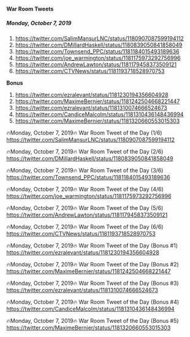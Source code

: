 **War Room Tweets**

##### Monday, October 7, 2019
1) https://twitter.com/SalimMansurLNC/status/1180907087599194112
2) https://twitter.com/DMillardHaskell/status/1180839050841858049
3) https://twitter.com/Townsend_PPC/status/1181184015493189636
4) https://twitter.com/joe_warmington/status/1181175973292756996
5) https://twitter.com/AndrewLawton/status/1181179458373509121
6) https://twitter.com/CTVNews/status/1181193718528970753

**Bonus**
1) https://twitter.com/ezralevant/status/1181230194356604928
2) https://twitter.com/MaximeBernier/status/1181242504668221447
3) https://twitter.com/ezralevant/status/1181310074666524673
4) https://twitter.com/CandiceMalcolm/status/1181310436148436994
5) https://twitter.com/MaximeBernier/status/1181320660553015303


🔥Monday, October 7, 2019🔥
War Room Tweet of the Day (1/6)
https://twitter.com/SalimMansurLNC/status/1180907087599194112


🔥Monday, October 7, 2019🔥
War Room Tweet of the Day (2/6)
https://twitter.com/DMillardHaskell/status/1180839050841858049


🔥Monday, October 7, 2019🔥
War Room Tweet of the Day (3/6)
https://twitter.com/Townsend_PPC/status/1181184015493189636


🔥Monday, October 7, 2019🔥
War Room Tweet of the Day (4/6)
https://twitter.com/joe_warmington/status/1181175973292756996


🔥Monday, October 7, 2019🔥
War Room Tweet of the Day (5/6)
https://twitter.com/AndrewLawton/status/1181179458373509121


🔥Monday, October 7, 2019🔥
War Room Tweet of the Day (6/6)
https://twitter.com/CTVNews/status/1181193718528970753


🔥Monday, October 7, 2019🔥
War Room Tweet of the Day (Bonus #1)
https://twitter.com/ezralevant/status/1181230194356604928


🔥Monday, October 7, 2019🔥
War Room Tweet of the Day (Bonus #2)
https://twitter.com/MaximeBernier/status/1181242504668221447


🔥Monday, October 7, 2019🔥
War Room Tweet of the Day (Bonus #3)
https://twitter.com/ezralevant/status/1181310074666524673


🔥Monday, October 7, 2019🔥
War Room Tweet of the Day (Bonus #4)
https://twitter.com/CandiceMalcolm/status/1181310436148436994


🔥Monday, October 7, 2019🔥
War Room Tweet of the Day (Bonus #5)
https://twitter.com/MaximeBernier/status/1181320660553015303



